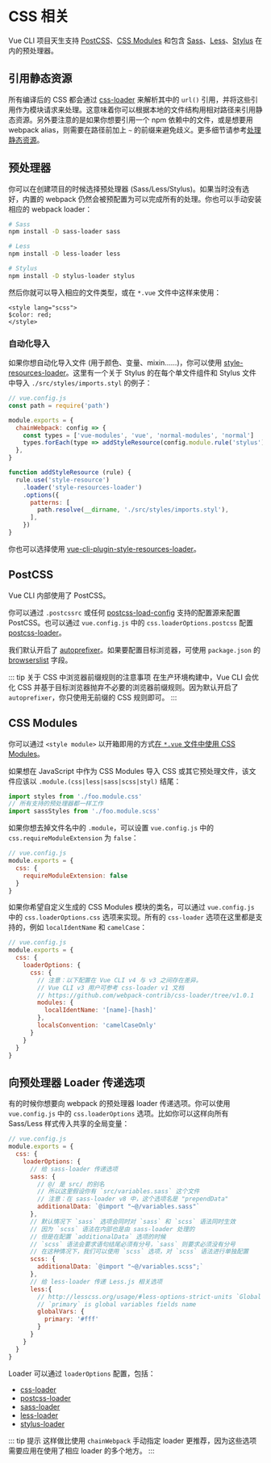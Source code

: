 # CSS 相关

Vue CLI 项目天生支持 [PostCSS](http://postcss.org/)、[CSS Modules](https://github.com/css-modules/css-modules) 和包含 [Sass](https://sass-lang.com/)、[Less](http://lesscss.org/)、[Stylus](http://stylus-lang.com/) 在内的预处理器。

## 引用静态资源

所有编译后的 CSS 都会通过 [css-loader](https://github.com/webpack-contrib/css-loader) 来解析其中的 `url()` 引用，并将这些引用作为模块请求来处理。这意味着你可以根据本地的文件结构用相对路径来引用静态资源。另外要注意的是如果你想要引用一个 npm 依赖中的文件，或是想要用 webpack alias，则需要在路径前加上 `~` 的前缀来避免歧义。更多细节请参考[处理静态资源](./html-and-static-assets.md#处理静态资源)。

## 预处理器

你可以在创建项目的时候选择预处理器 (Sass/Less/Stylus)。如果当时没有选好，内置的 webpack 仍然会被预配置为可以完成所有的处理。你也可以手动安装相应的 webpack loader：

``` bash
# Sass
npm install -D sass-loader sass

# Less
npm install -D less-loader less

# Stylus
npm install -D stylus-loader stylus
```

然后你就可以导入相应的文件类型，或在 `*.vue` 文件中这样来使用：

``` vue
<style lang="scss">
$color: red;
</style>
```

### 自动化导入

如果你想自动化导入文件 (用于颜色、变量、mixin……)，你可以使用 [style-resources-loader](https://github.com/yenshih/style-resources-loader)。这里有一个关于 Stylus 的在每个单文件组件和 Stylus 文件中导入 `./src/styles/imports.styl` 的例子：

```js
// vue.config.js
const path = require('path')

module.exports = {
  chainWebpack: config => {
    const types = ['vue-modules', 'vue', 'normal-modules', 'normal']
    types.forEach(type => addStyleResource(config.module.rule('stylus').oneOf(type)))
  },
}

function addStyleResource (rule) {
  rule.use('style-resource')
    .loader('style-resources-loader')
    .options({
      patterns: [
        path.resolve(__dirname, './src/styles/imports.styl'),
      ],
    })
}
```

你也可以选择使用 [vue-cli-plugin-style-resources-loader](https://www.npmjs.com/package/vue-cli-plugin-style-resources-loader)。

## PostCSS

Vue CLI 内部使用了 PostCSS。

你可以通过 `.postcssrc` 或任何 [postcss-load-config](https://github.com/michael-ciniawsky/postcss-load-config) 支持的配置源来配置 PostCSS。也可以通过 `vue.config.js` 中的 `css.loaderOptions.postcss` 配置 [postcss-loader](https://github.com/postcss/postcss-loader)。

我们默认开启了 [autoprefixer](https://github.com/postcss/autoprefixer)。如果要配置目标浏览器，可使用 `package.json` 的 [browserslist](../guide/browser-compatibility.html#browserslist) 字段。

::: tip 关于 CSS 中浏览器前缀规则的注意事项
在生产环境构建中，Vue CLI 会优化 CSS 并基于目标浏览器抛弃不必要的浏览器前缀规则。因为默认开启了 `autoprefixer`，你只使用无前缀的 CSS 规则即可。
:::

## CSS Modules

你可以通过 `<style module>` 以开箱即用的方式[在 `*.vue` 文件中使用 CSS Modules](https://vue-loader.vuejs.org/zh/guide/css-modules.html)。

如果想在 JavaScript 中作为 CSS Modules 导入 CSS 或其它预处理文件，该文件应该以 `.module.(css|less|sass|scss|styl)` 结尾：

``` js
import styles from './foo.module.css'
// 所有支持的预处理器都一样工作
import sassStyles from './foo.module.scss'
```

如果你想去掉文件名中的 `.module`，可以设置 `vue.config.js` 中的 `css.requireModuleExtension` 为 `false`：

``` js
// vue.config.js
module.exports = {
  css: {
    requireModuleExtension: false
  }
}
```

如果你希望自定义生成的 CSS Modules 模块的类名，可以通过 `vue.config.js` 中的 `css.loaderOptions.css` 选项来实现。所有的 `css-loader` 选项在这里都是支持的，例如 `localIdentName` 和 `camelCase`：

``` js
// vue.config.js
module.exports = {
  css: {
    loaderOptions: {
      css: {
        // 注意：以下配置在 Vue CLI v4 与 v3 之间存在差异。
        // Vue CLI v3 用户可参考 css-loader v1 文档
        // https://github.com/webpack-contrib/css-loader/tree/v1.0.1
        modules: {
          localIdentName: '[name]-[hash]'
        },
        localsConvention: 'camelCaseOnly'
      }
    }
  }
}
```

## 向预处理器 Loader 传递选项

有的时候你想要向 webpack 的预处理器 loader 传递选项。你可以使用 `vue.config.js` 中的 `css.loaderOptions` 选项。比如你可以这样向所有 Sass/Less 样式传入共享的全局变量：

``` js
// vue.config.js
module.exports = {
  css: {
    loaderOptions: {
      // 给 sass-loader 传递选项
      sass: {
        // @/ 是 src/ 的别名
        // 所以这里假设你有 `src/variables.sass` 这个文件
        // 注意：在 sass-loader v8 中，这个选项名是 "prependData"
        additionalData: `@import "~@/variables.sass"`
      },
      // 默认情况下 `sass` 选项会同时对 `sass` 和 `scss` 语法同时生效
      // 因为 `scss` 语法在内部也是由 sass-loader 处理的
      // 但是在配置 `additionalData` 选项的时候
      // `scss` 语法会要求语句结尾必须有分号，`sass` 则要求必须没有分号
      // 在这种情况下，我们可以使用 `scss` 选项，对 `scss` 语法进行单独配置
      scss: {
        additionalData: `@import "~@/variables.scss";`
      },
      // 给 less-loader 传递 Less.js 相关选项
      less:{
        // http://lesscss.org/usage/#less-options-strict-units `Global Variables`
        // `primary` is global variables fields name
        globalVars: {
          primary: '#fff'
        }
      }
    }
  }
}
```

Loader 可以通过 `loaderOptions` 配置，包括：

- [css-loader](https://github.com/webpack-contrib/css-loader)
- [postcss-loader](https://github.com/postcss/postcss-loader)
- [sass-loader](https://github.com/webpack-contrib/sass-loader)
- [less-loader](https://github.com/webpack-contrib/less-loader)
- [stylus-loader](https://github.com/shama/stylus-loader)

::: tip 提示
这样做比使用 `chainWebpack` 手动指定 loader 更推荐，因为这些选项需要应用在使用了相应 loader 的多个地方。
:::
